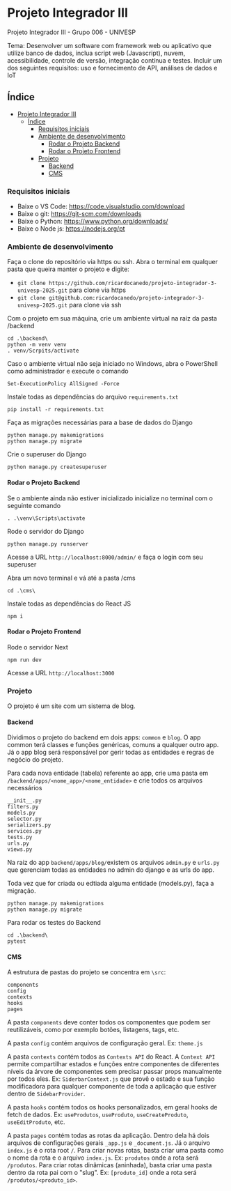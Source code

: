 # Projeto Integrador III

Projeto Integrador III - Grupo 006 - UNIVESP

Tema: Desenvolver um software com framework web ou aplicativo que utilize banco de dados, inclua script web (Javascript), nuvem, acessibilidade, controle de versão, integração contínua e testes. Incluir um dos seguintes requisitos: uso e fornecimento de API, análises de dados e IoT


## Índice

<!--ts-->
- [Projeto Integrador III](#projeto-integrador-iii)
  - [Índice](#índice)
    - [Requisitos iniciais](#requisitos-iniciais)
    - [Ambiente de desenvolvimento](#ambiente-de-desenvolvimento)
      - [Rodar o Projeto Backend](#rodar-o-projeto-backend)
      - [Rodar o Projeto Frontend](#rodar-o-projeto-frontend)
    - [Projeto](#projeto)
      - [Backend](#backend)
      - [CMS](#cms)
<!--te-->


### Requisitos iniciais

- Baixe o VS Code: https://code.visualstudio.com/download
- Baixe o git: https://git-scm.com/downloads
- Baixe o Python: https://www.python.org/downloads/
- Baixe o Node js: https://nodejs.org/pt

### Ambiente de desenvolvimento

Faça o clone do repositório via https ou ssh. Abra o terminal em qualquer pasta que queira manter o projeto e digite: 
- ```git clone https://github.com/ricardocanedo/projeto-integrador-3-univesp-2025.git``` para clone via https
- ```git clone git@github.com:ricardocanedo/projeto-integrador-3-univesp-2025.git``` para clone via ssh

Com o projeto em sua máquina, crie um ambiente virtual na raiz da pasta /backend
```
cd .\backend\
python -m venv venv
. venv/Scrpits/activate
```

Caso o ambiente virtual não seja iniciado no Windows, abra o PowerShell como administrador e execute o comando
```
Set-ExecutionPolicy AllSigned -Force
```

Instale todas as dependências do arquivo ```requirements.txt```
```
pip install -r requirements.txt
```

Faça as migrações necessárias para a base de dados do Django
```
python manage.py makemigrations
python manage.py migrate
```

Crie o superuser do Django
```
python manage.py createsuperuser
```

#### Rodar o Projeto Backend

Se o ambiente ainda não estiver inicializado inicialize no terminal com o seguinte comando
```
. .\venv\Scripts\activate
````

Rode o servidor do Django
```
python manage.py runserver 
```

Acesse a URL ```http://localhost:8000/admin/``` e faça o login com seu superuser


Abra um novo terminal e vá até a pasta /cms

```
cd .\cms\
```

Instale todas as dependências do React JS

```
npm i
```

#### Rodar o Projeto Frontend

Rode o servidor Next

```
npm run dev
```

Acesse a URL ```http://localhost:3000```

### Projeto

O projeto é um site com um sistema de blog.

#### Backend

Dividimos o projeto do backend em dois apps: `common` e `blog`. O app common terá classes e funções genéricas, comuns a qualquer outro app. Já o app blog será responsável por gerir todas as entidades e regras de negócio do projeto.

Para cada nova entidade (tabela) referente ao app, crie uma pasta em `/backend/apps/<nome_app>/<nome_entidade>` e crie todos os arquivos necessários

```
__init__.py
filters.py
models.py
selector.py
serializers.py
services.py
tests.py
urls.py
views.py
```

Na raiz do app `backend/apps/blog/`existem os arquivos `admin.py` e `urls.py` que gerenciam todas as entidades no admin do django e as urls do app.

Toda vez que for criada ou edtiada alguma entidade (models.py), faça a migração.

```
python manage.py makemigrations
python manage.py migrate
```

Para rodar os testes do Backend

```
cd .\backend\
pytest
```

#### CMS

A estrutura de pastas do projeto se concentra em `\src`:

```
components
config
contexts
hooks
pages
```

A pasta `components` deve conter todos os componentes que podem ser reutilizáveis, como por exemplo botões, listagens, tags, etc. 

A pasta `config` contém arquivos de configuração geral. Ex: `theme.js`

A pasta `contexts` contém todos as `Contexts API` do React. A `Context API` permite compartilhar estados e funções entre componentes de diferentes níveis da árvore de componentes sem precisar passar props manualmente por todos eles. Ex: `SiderbarContext.js` que provê o estado e sua função modificadora para qualquer componente de toda a aplicação que estiver dentro de `SidebarProvider`.

A pasta `hooks` contém todos os hooks personalizados, em geral hooks de fetch de dados. Ex: `useProdutos`, `useProduto`, `useCreateProduto`, `useEditProduto`, etc.

A pasta `pages` contém todas as rotas da aplicação. Dentro dela há dois arquivos de configurações gerais `_app.js` e `_document.js`. Já o arquivo `index.js` é o rota root `/`. Para criar novas rotas, basta criar uma pasta como o nome da rota e o arquivo `index.js`. Ex: `produtos` onde a rota será `/produtos`. Para criar rotas dinâmicas (aninhada), basta criar uma pasta dentro da rota pai com o "slug". Ex: `[produto_id]` onde a rota será `/produtos/<produto_id>`.
